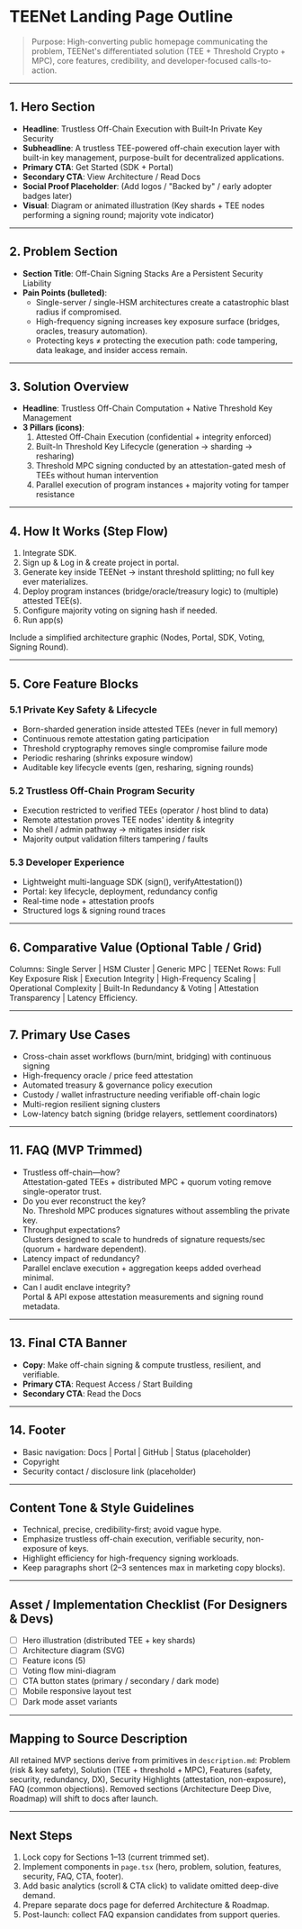 # TEENet Landing Page Outline

> Purpose: High-converting public homepage communicating the problem, TEENet's differentiated solution (TEE + Threshold Crypto + MPC), core features, credibility, and developer-focused calls-to-action.

---
## 1. Hero Section
- **Headline**: Trustless Off-Chain Execution with Built‑In Private Key Security
- **Subheadline**: A trustless TEE-powered off-chain execution layer with built-in key management, purpose-built for decentralized applications.
- **Primary CTA**: Get Started (SDK + Portal)
- **Secondary CTA**: View Architecture / Read Docs
- **Social Proof Placeholder**: (Add logos / "Backed by" / early adopter badges later)
- **Visual**: Diagram or animated illustration (Key shards + TEE nodes performing a signing round; majority vote indicator)

---
## 2. Problem Section
- **Section Title**: Off-Chain Signing Stacks Are a Persistent Security Liability
- **Pain Points (bulleted)**:
  - Single-server / single-HSM architectures create a catastrophic blast radius if compromised.
  - High-frequency signing increases key exposure surface (bridges, oracles, treasury automation).
  - Protecting keys ≠ protecting the execution path: code tampering, data leakage, and insider access remain.

---
## 3. Solution Overview
- **Headline**: Trustless Off-Chain Computation + Native Threshold Key Management
- **3 Pillars (icons)**:
  1. Attested Off-Chain Execution (confidential + integrity enforced)
  2. Built-In Threshold Key Lifecycle (generation → sharding → resharing)
  3. Threshold MPC signing conducted by an attestation-gated mesh of TEEs without human intervention
  4. Parallel execution of program instances + majority voting for tamper resistance

---
## 4. How It Works (Step Flow)
1. Integrate SDK.
2. Sign up & Log in & create project in portal.
3. Generate key inside TEENet → instant threshold splitting; no full key ever materializes.
4. Deploy program instances (bridge/oracle/treasury logic) to (multiple) attested TEE(s).
5. Configure majority voting on signing hash if needed.
6. Run app(s)

Include a simplified architecture graphic (Nodes, Portal, SDK, Voting, Signing Round).

---
## 5. Core Feature Blocks

### 5.1 Private Key Safety & Lifecycle
- Born-sharded generation inside attested TEEs (never in full memory)
- Continuous remote attestation gating participation
- Threshold cryptography removes single compromise failure mode
- Periodic resharing (shrinks exposure window)
- Auditable key lifecycle events (gen, resharing, signing rounds)

### 5.2 Trustless Off-Chain Program Security
- Execution restricted to verified TEEs (operator / host blind to data)
- Remote attestation proves TEE nodes' identity & integrity
- No shell / admin pathway → mitigates insider risk
- Majority output validation filters tampering / faults

### 5.3 Developer Experience
- Lightweight multi-language SDK (sign(), verifyAttestation())
- Portal: key lifecycle, deployment, redundancy config
- Real-time node + attestation proofs
- Structured logs & signing round traces

---
## 6. Comparative Value (Optional Table / Grid)
Columns: Single Server | HSM Cluster | Generic MPC | TEENet
Rows: Full Key Exposure Risk | Execution Integrity | High-Frequency Scaling | Operational Complexity | Built-In Redundancy & Voting | Attestation Transparency | Latency Efficiency.

---
## 7. Primary Use Cases
- Cross-chain asset workflows (burn/mint, bridging) with continuous signing
- High-frequency oracle / price feed attestation
- Automated treasury & governance policy execution
- Custody / wallet infrastructure needing verifiable off-chain logic
- Multi-region resilient signing clusters
- Low-latency batch signing (bridge relayers, settlement coordinators)

<!---
## 8. Developer Journey CTA Section (Keep concise for MVP)
- **Title**: Launch in Minutes
- **Bullets (condensed)**:
  1. Install SDK
  2. Generate & shard key in portal
  3. Deploy logic to attested enclaves
  4. Set quorum & redundancy
  5. Call sign() from your dApp
- **CTA Buttons**: Quickstart | Portal | Docs -->

<!-- Deferred (Former Section 9: Architecture Deep Dive) for post-launch doc page -->

<!-- ## 10. Security & Trustlessness Highlights
- Hardware Root of Trust: Only remotely attested TEEs participate.
- No Plaintext Keys: Shards sealed; signing via MPC only.
- Periodic / Policy Resharing: Shrinks exposure horizon.
- Operator Minimization: No privileged admin / shell channel.
- Verifiable Execution: Majority voting + attestation metadata.
- Fault Isolation: Divergent enclave outputs flagged & excluded. -->

---
## 11. FAQ (MVP Trimmed)
- Trustless off-chain—how?  
  Attestation-gated TEEs + distributed MPC + quorum voting remove single-operator trust.
- Do you ever reconstruct the key?  
  No. Threshold MPC produces signatures without assembling the private key.
- Throughput expectations?  
  Clusters designed to scale to hundreds of signature requests/sec (quorum + hardware dependent).
- Latency impact of redundancy?  
  Parallel enclave execution + aggregation keeps added overhead minimal.
- Can I audit enclave integrity?  
  Portal & API expose attestation measurements and signing round metadata.

<!-- Deferred (Former Section 12: Roadmap) until traction; avoid signaling incompleteness at launch -->

---
## 13. Final CTA Banner
- **Copy**: Make off-chain signing & compute trustless, resilient, and verifiable.
- **Primary CTA**: Request Access / Start Building
- **Secondary CTA**: Read the Docs

---
## 14. Footer
- Basic navigation: Docs | Portal | GitHub | Status (placeholder)
- Copyright
- Security contact / disclosure link (placeholder)

---
## Content Tone & Style Guidelines
- Technical, precise, credibility-first; avoid vague hype.
- Emphasize trustless off-chain execution, verifiable security, non-exposure of keys.
- Highlight efficiency for high-frequency signing workloads.
- Keep paragraphs short (2–3 sentences max in marketing copy blocks).

---
## Asset / Implementation Checklist (For Designers & Devs)
- [ ] Hero illustration (distributed TEE + key shards)
- [ ] Architecture diagram (SVG)
- [ ] Feature icons (5)
- [ ] Voting flow mini-diagram
- [ ] CTA button states (primary / secondary / dark mode)
- [ ] Mobile responsive layout test
- [ ] Dark mode asset variants

---
## Mapping to Source Description
All retained MVP sections derive from primitives in `description.md`: Problem (risk & key safety), Solution (TEE + threshold + MPC), Features (safety, security, redundancy, DX), Security Highlights (attestation, non-exposure), FAQ (common objections). Removed sections (Architecture Deep Dive, Roadmap) will shift to docs after launch.

---
## Next Steps
1. Lock copy for Sections 1–13 (current trimmed set).
2. Implement components in `page.tsx` (hero, problem, solution, features, security, FAQ, CTA, footer).
3. Add basic analytics (scroll & CTA click) to validate omitted deep-dive demand.
4. Prepare separate docs page for deferred Architecture & Roadmap.
5. Post-launch: collect FAQ expansion candidates from support queries.
